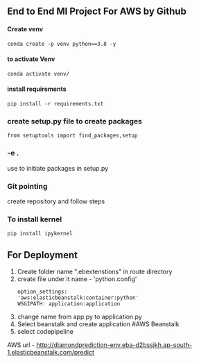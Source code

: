 ## End to End Ml Project For AWS by Github

#### Create venv
```
conda create -p venv python==3.8 -y  
```

#### to activate Venv
```
conda activate venv/
```

#### install requirements
```
pip install -r requirements.txt
```

### create setup.py file to create packages 

````
from setuptools import find_packages,setup
````

### -e . 
use to initiate packages in setup.py


### Git pointing

create repository and follow steps

### To install kernel
````
pip install ipykernel
````

## For Deployment

1. Create folder name ".ebextenstions" in route directory 
2. create file under it name - 'python.config'
    ````
    option_settings:
    'aws:elasticbeanstalk:container:python'
    WSGIPATH: application:application
    ````
3. change name from app.py to application.py
4. Select beanstalk and create application #AWS Beanstalk
5. select codepipeline

AWS url - http://diamondprediction-env.eba-d2bssjkh.ap-south-1.elasticbeanstalk.com/predict
